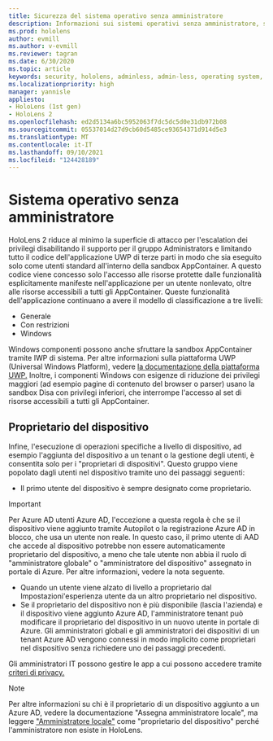 ```yaml
---
title: Sicurezza del sistema operativo senza amministratore
description: Informazioni sui sistemi operativi senza amministratore, sui proprietari dei dispositivi e sulla sicurezza HoloLens dispositivi di realtà mista.
ms.prod: hololens
author: evmill
ms.author: v-evmill
ms.reviewer: tagran
ms.date: 6/30/2020
ms.topic: article
keywords: security, hololens, adminless, admin-less, operating system, admin-less operating system, admin os, admin-less os, hololens 2, hololens2 security,
ms.localizationpriority: high
manager: yannisle
appliesto:
- HoloLens (1st gen)
- HoloLens 2
ms.openlocfilehash: ed2d5134a6bc5952063f7dc5dc5d0e31db972b08
ms.sourcegitcommit: 05537014d27d9cb60d5485ce93654371d914d5e3
ms.translationtype: MT
ms.contentlocale: it-IT
ms.lasthandoff: 09/10/2021
ms.locfileid: "124428189"
---
```

# <a name="admin-less-operating-system"></a>Sistema operativo senza amministratore

HoloLens 2 riduce al minimo la superficie di attacco per l'escalation dei privilegi disabilitando il supporto per il gruppo Administrators e limitando tutto il codice dell'applicazione UWP di terze parti in modo che sia eseguito solo come utenti standard all'interno della sandbox AppContainer. A questo codice viene concesso solo l'accesso alle risorse protette dalle funzionalità esplicitamente manifeste nell'applicazione per un utente nonlevato, oltre alle risorse accessibili a tutti gli AppContainer.
Queste funzionalità dell'applicazione continuano a avere il modello di classificazione a tre livelli:
  * Generale
  * Con restrizioni
  * Windows

Windows componenti possono anche sfruttare la sandbox AppContainer tramite IWP di sistema. Per altre informazioni sulla piattaforma UWP (Universal Windows Platform), vedere [la documentazione della piattaforma UWP.](/windows/uwp/) Inoltre, i componenti Windows con esigenze di riduzione dei privilegi maggiori (ad esempio pagine di contenuto del browser o parser) usano la sandbox Disa con privilegi inferiori, che interrompe l'accesso al set di risorse accessibili a tutti gli AppContainer.

## <a name="device-owner"></a>Proprietario del dispositivo

Infine, l'esecuzione di operazioni specifiche a livello di dispositivo, ad esempio l'aggiunta del dispositivo a un tenant o la gestione degli utenti, è consentita solo per i "proprietari di dispositivi". Questo gruppo viene popolato dagli utenti nel dispositivo tramite uno dei passaggi seguenti:
  * Il primo utente del dispositivo è sempre designato come proprietario. 
> [!IMPORTANT]
>Per Azure AD utenti Azure AD, l'eccezione a questa regola è che se il dispositivo viene aggiunto tramite Autopilot o la registrazione Azure AD in blocco, che usa un utente non reale. In questo caso, il primo utente di AAD che accede al dispositivo potrebbe non essere automaticamente proprietario del dispositivo, a meno che tale utente non abbia il ruolo di "amministratore globale" o "amministratore del dispositivo" assegnato in portale di Azure. Per altre informazioni, vedere la nota seguente.  

  * Quando un utente viene alzato di livello a proprietario dal Impostazioni'esperienza utente da un altro proprietario nel dispositivo.
  * Se il proprietario del dispositivo non è più disponibile (lascia l'azienda) e il dispositivo viene aggiunto Azure AD, l'amministratore tenant può modificare il proprietario del dispositivo in un nuovo utente in portale di Azure. Gli amministratori globali e gli amministratori dei dispositivi di un tenant Azure AD vengono connessi in modo implicito come proprietari nel dispositivo senza richiedere uno dei passaggi precedenti.  

 Gli amministratori IT possono gestire le app a cui possono accedere tramite [criteri di privacy.](/windows/client-management/mdm/policy-csp-privacy) 

> [!NOTE]
> Per altre informazioni su chi è il proprietario di un dispositivo aggiunto a un Azure AD, vedere la documentazione "Assegna amministratore locale", ma leggere ["Amministratore locale"](/azure/active-directory/devices/assign-local-admin) come "proprietario del dispositivo" perché l'amministratore non esiste in HoloLens.
